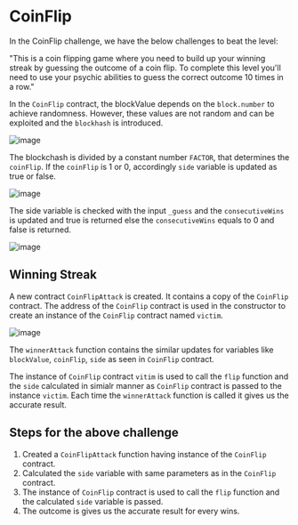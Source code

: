 
# CoinFlip

In the CoinFlip challenge, we have the below challenges to beat the level:

"This is a coin flipping game where you need to build up your winning streak by guessing the outcome of a coin flip. To complete this level you'll need to use your psychic abilities to guess the correct outcome 10 times in a row."

In the `CoinFlip` contract, the blockValue depends on the `block.number` to achieve randomness. However, these values are not random and can be exploited and the `blockhash` is introduced.

![image](https://github.com/nupur06p/Ethernaut-Challenge/assets/65718259/a454bdf6-cac2-4124-a4f4-affacebc6b4d)

The blockchash is divided by a constant number `FACTOR`, that determines the `coinFlip`. If the `coinFlip` is 1 or 0, accordingly `side` variable is updated as true or false. 

![image](https://github.com/nupur06p/Ethernaut-Challenge/assets/65718259/f4735050-1076-4828-9bb4-5efb7405b687)

The side variable is checked with the input `_guess` and the `consecutiveWins` is updated and true is returned else the `consecutiveWins` equals to 0 and false is returned. 

![image](https://github.com/nupur06p/Ethernaut-Challenge/assets/65718259/18a69f00-b934-4ef9-8010-67050d8fd0eb)

## Winning  Streak
A new contract `CoinFlipAttack` is created. It contains a copy of the `CoinFlip` contract. The address of the `CoinFlip` contract is used in the constructor to create an instance of the `CoinFlip` contract named `victim`.

![image](https://github.com/nupur06p/Ethernaut-Challenge/assets/65718259/83710b7b-73ff-4b1a-83bc-7bb1c26de9e4)

The `winnerAttack` function contains the similar updates for variables like `blockValue`, `coinFlip`, `side` as seen in `CoinFlip` contract. 

The instance of `CoinFlip` contract `vitim` is used to call the `flip` function and the `side` calculated in simialr manner as `CoinFlip` contract is passed to the instance `victim`. Each time the `winnerAttack` function is called it gives us the accurate result.

## Steps for the above challenge 
1. Created a `CoinFlipAttack` function having instance of the `CoinFlip` contract.
2. Calculated the `side` variable with same parameters as in the `CoinFlip` contract.
3. The instance of `CoinFlip` contract is used to call the `flip` function and the calculated `side` variable is passed.
4. The outcome is gives us the accurate result for every wins.
